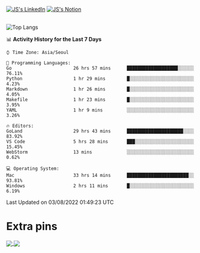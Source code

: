 
[![JS's LinkedIn](https://img.shields.io/badge/LinkedIn-blue?style=for-the-badge&logo=linkedin)](https://www.linkedin.com/in/jaeseung-lee-5a2a32139/) 
[![JS's Notion](https://img.shields.io/badge/Notion-black?style=for-the-badge&logo=notion)](https://bit.ly/ljswiki1) <br><br>
<!-- ![JS's GitHub stats](https://github-readme-stats-lemon-five.vercel.app/api?username=tkxkd0159&hide=contribs,prs,stars,issues&show_icons=true&theme=react&include_all_commits=true)   -->
![Top Langs](https://github-readme-stats-lemon-five.vercel.app/api/top-langs/?username=tkxkd0159&layout=compact&hide=jupyter%20notebook,scss,html,css&langs_count=10)  


<!--START_SECTION:waka-->
📊 **Activity History for the Last 7 Days** 

```text
⌚︎ Time Zone: Asia/Seoul

💬 Programming Languages: 
Go                       26 hrs 57 mins      ███████████████████░░░░░░   76.11% 
Python                   1 hr 29 mins        █░░░░░░░░░░░░░░░░░░░░░░░░   4.23% 
Markdown                 1 hr 26 mins        █░░░░░░░░░░░░░░░░░░░░░░░░   4.05% 
Makefile                 1 hr 23 mins        █░░░░░░░░░░░░░░░░░░░░░░░░   3.95% 
YAML                     1 hr 9 mins         ░░░░░░░░░░░░░░░░░░░░░░░░░   3.26%

🔥 Editors: 
GoLand                   29 hrs 43 mins      █████████████████████░░░░   83.92% 
VS Code                  5 hrs 28 mins       ███░░░░░░░░░░░░░░░░░░░░░░   15.45% 
WebStorm                 13 mins             ░░░░░░░░░░░░░░░░░░░░░░░░░   0.62%

💻 Operating System: 
Mac                      33 hrs 14 mins      ███████████████████████░░   93.81% 
Windows                  2 hrs 11 mins       █░░░░░░░░░░░░░░░░░░░░░░░░   6.19%

```


 Last Updated on 03/08/2022 01:49:23 UTC
<!--END_SECTION:waka-->

# Extra pins
<a href="https://github.com/tkxkd0159/tkxkd0159.github.io">
  <img align="center" src="https://github-readme-stats-lemon-five.vercel.app/api/pin/?username=tkxkd0159&repo=nft-card-game&theme=react" />
</a>
<a href="https://github.com/tkxkd0159/dsalgo">
  <img align="center" src="https://github-readme-stats-lemon-five.vercel.app/api/pin/?username=tkxkd0159&repo=dsalgo&theme=react" />
</a>

<!---
- 🔭 I’m currently working on ...
- 🌱 I’m currently learning blockchain and distributed network
- 👯 I’m looking to collaborate on ...
- 🤔 I’m looking for help with ...
- 💬 Ask me about ...
- 📫 How to reach me: ...
- 😄 Pronouns: ...
- ⚡ Fun fact: ...
-->
